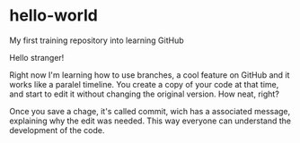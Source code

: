 # hello-world
My first training repository into learning GitHub

Hello stranger!

Right now I'm learning how to use branches, a cool feature on GitHub and it works like a paralel timeline. You create a copy of your code at that time, and start to edit it without changing the original version. How neat, right?

Once you save a chage, it's called commit, wich has a associated message, explaining why the edit was needed. This way everyone can understand the development of the code.
